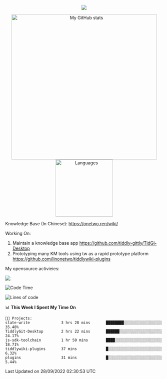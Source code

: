 <a href="https://github.com/linonetwo">
    <p align="center">
        <img src="https://github-profile-trophy.vercel.app/?username=linonetwo&column=7&theme=onedark"/>
    </p>
</a>
<a align="center" href="https://github.com/linonetwo">
  <p align="center">
    <img src="https://github-readme-stats.vercel.app/api?username=linonetwo&show_icons=true&count_private=true" alt="My GitHub stats" width="465"/>
    <img src="https://github-readme-stats.vercel.app/api/top-langs/?username=linonetwo&layout=compact&langs_count=10" alt="Languages" height="183">
  </p>
</a>

Knowledge Base (In Chinese): https://onetwo.ren/wiki/

Working On: 

1. Maintain a knowledge base app https://github.com/tiddly-gittly/TidGi-Desktop
1. Prototyping many KM tools using tw as a rapid prototype platform https://github.com/linonetwo/tiddlywiki-plugins

My opensource activieies:

![](https://visitor-badge.glitch.me/badge?page_id=linonetwo.linonetwo)

<!--START_SECTION:waka-->
![Code Time](http://img.shields.io/badge/Code%20Time-1%2C205%20hrs%2044%20mins-blue)

![Lines of code](https://img.shields.io/badge/From%20Hello%20World%20I%27ve%20Written-2%20Million%20lines%20of%20code-blue)

📊 **This Week I Spent My Time On** 

```text
🐱‍💻 Projects: 
slate-write              3 hrs 28 mins       ████████░░░░░░░░░░░░░░░░░   35.48% 
TiddlyGit-Desktop        2 hrs 22 mins       ██████░░░░░░░░░░░░░░░░░░░   24.17% 
js-sdk-toolchain         1 hr 50 mins        ████░░░░░░░░░░░░░░░░░░░░░   18.71% 
tiddlywiki-plugins       37 mins             █░░░░░░░░░░░░░░░░░░░░░░░░   6.32% 
plugins                  31 mins             █░░░░░░░░░░░░░░░░░░░░░░░░   5.44%

```


 Last Updated on 28/09/2022 02:30:53 UTC
<!--END_SECTION:waka-->
